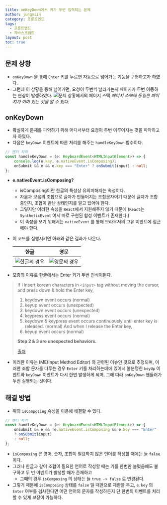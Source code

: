 ```yaml
---
title: onKeyDown에서 키가 두번 입력되는 문제
author: jungmiin
category: 프론트엔드
tags:
  - 프론트엔드
  - 자바스크립트
layout: post
toc: true
---
```

## 문제 상황
- `onKeyDown` 을 통해 `Enter` 키를 누르면 자동으로 넘어가는 기능을 구현하고자 하였다.
- 그런데 이 상황을 통해 넘어가면, 요청이 두번씩 날라가는지 페이지가 두번 이동하는 현상이 발생하였다.
![문제 상황에서의 페이지 스택](https://i.imgur.com/jUFEN3H.png)
_페이지 스택에 동일한 페이지가 이미 있는 것을 알 수 있다._

## onKeyDown
- 확실하게 문제를 파악하기 위해 어디서부터 요청이 두번 이루어지는 것을 파악하고자 하였다.
- 다음은 `keyDown` 이벤트에 따른 처리를 해주는 `handleKeyDown` 함수이다.
```typescript
// 엔터 처리
const handleKeyDown = (e: KeyboardEvent<HTMLInputElement>) => {
	console.log(e.key, e.nativeEvent.isComposing);
	onSubmit && e && e.key === "Enter" ? onSubmit(input) : null;
};	
```
- **e.nativeEvent.isComposing?**
	- isComposing이란 한글의 특성상 유의미해지는 속성이다.
	- 자음과 모음의 조합으로 글자가 만들어지는 조합문자이기 때문에 글자가 조합중인지, 조합이 끝난 상태인지를 알고 있어야 한다.
	- 그렇지만 이러한 속성을 `React`에서 지원해주지 않기 때문에 (`React`는 `SyntheticEvent` 여서 따로 구현된 합성 이벤트가 존재한다.)
	- 이 속성을 보기 위해서는 `nativeEvent` 를 통해 브라우저의 고유 이벤트에 접근해야 한다.
- 이 코드를 실행시키면 아래와 같은 결과가 나온다.
	
    |                      한글                       |                      영문                       |
    |:-----------------------------------------------:|:-----------------------------------------------:|
    | ![한글의 경우](https://i.imgur.com/RiZZxNH.png) | ![영문의 경우](https://i.imgur.com/yluK3RX.png) |
- 모종의 이유로 한글에서는 Enter 키가 두번 인식이된다.
>If I insert korean characters in `<input>` tag without moving the cursor, and press down & hold the Enter key,
>
>1. keydown event occurs (normal)
>2. keyup event occurs (unexpected)
>3. keydown event occurs (unexpected)
>4. keypress event occurs (normal)
>5. keydown & keypress event occurs continuously until enter key is released. (normal) And when I release the Enter key,
>6. keyup event occurs (normal)
>
>**Step 2 & 3 are unexpected behaviors.**
>
>[출처](https://github.com/vuejs/vue/issues/10277#issuecomment-731768059)
- 이러한 이유는 IME(Input Method Editor) 와 관련된 이슈인 것으로 추정되며, 이러한 조합 문자를 다루는 경우 `Enter` 키를 처리하는데에 있어서 불분명한 `keyUp` 이벤트와 `keyDown` 이벤트가 다시 한번 발생하게 되며, 그에 따라 `onKeyDown` 핸들러가 두번 실행되는 것이다.

## 해결 방법
- 위의 `isComposing` 속성을 이용해 해결할 수 있다.
```typescript
// 엔터 처리
const handleKeyDown = (e: KeyboardEvent<HTMLInputElement>) => {
	onSubmit && e && !e.nativeEvent.isComposing && e.key === "Enter"
	? onSubmit(input)
	: null;
};
```
- `isComposing` 은 영어, 숫자, 조합이 필요하지 않은 언어를 작성할 때에는 늘 `false` 이다.
- 그러나 한글과 같이 조합이 필요한 언어로 작성할 때는 키를 한번만 눌렀음에도 불구하고 두 번 이벤트가 발생할 때가 존재하고
	- 그때의 경우 `isComposing` 의 상태는 늘 `true -> false` 로 변경된다.
- 그렇기 때문에 `isComposing` 상태를 `false` 일 때만으로 제한을 두고, `e.key` 의 `Enter` 여부를 검사한다면 어떤 언어의 문자를 작성하든지 단 한번의 이벤트를 처리할 수 있게 보장이 가능하다.